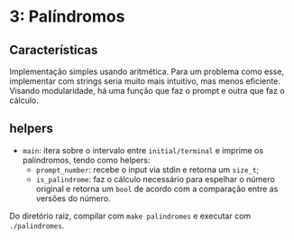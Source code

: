 # 3: Palíndromos #

## Características ##

Implementação simples usando aritmética. Para um problema como esse, implementar com strings seria muito mais intuitivo, mas menos eficiente.
Visando modularidade, há uma função que faz o prompt e outra que faz o cálculo.

## helpers

* `main`: itera sobre o intervalo entre `initial/terminal` e imprime os palíndromos, tendo como helpers: 
  * `prompt_number`: recebe o input via stdin e retorna um `size_t`;
  * `is_palindrome`: faz o cálculo necessário para espelhar o número original e retorna um `bool` de acordo com a comparação entre as versões do número.


Do diretório raiz, compilar com `make palindromes` e executar com `./palindromes`.